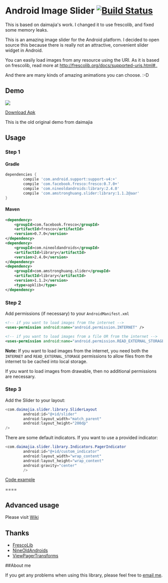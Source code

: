 # Android Image Slider [![Build Status](https://travis-ci.org/chan32167/AndroidImageSlider.svg)](https://travis-ci.org/chan32167/AndroidImageSlider)

This is based on daimajia's work. I changed it to use frescolib, and fixed some memory leaks.
 
This is an amazing image slider for the Android platform. I decided to open source this because there is really not an attractive, convenient slider widget in Android.
 
You can easily load images from any resource using the URI. As it is based on frescolib, read more at http://frescolib.org/docs/supported-uris.html#_

And there are many kinds of amazing animations you can choose. :-D
 
## Demo
 
![](http://ww3.sinaimg.cn/mw690/610dc034jw1egzor66ojdg20950fknpe.gif)

[Download Apk](https://github.com/daimajia/AndroidImageSlider/releases/download/v1.0.8/demo-1.0.8.apk)

This is the old original demo from daimajia
 
## Usage

### Step 1

#### Gradle

```groovy
dependencies {
    	compile 'com.android.support:support-v4:+'
    	compile 'com.facebook.fresco:fresco:0.7.0+'
    	compile 'com.nineoldandroids:library:2.4.0'
    	compile 'com.amstronghuang.slider:library:1.1.2@aar'
}
```


#### Maven

```xml
<dependency>
    <groupId>com.facebook.fresco</groupId>
    <artifactId>fresco</artifactId>
    <version>0.7.0</version>
</dependency>
<dependency>
    <groupId>com.nineoldandroids</groupId>
    <artifactId>library</artifactId>
    <version>2.4.0</version>
</dependency>
<dependency>
    <groupId>com.amstronghuang.slider</groupId>
    <artifactId>library</artifactId>
    <version>1.1.2</version>
    <type>apklib</type>
</dependency>
```

### Step 2

Add permissions (if necessary) to your `AndroidManifest.xml`

```xml
<!-- if you want to load images from the internet -->
<uses-permission android:name="android.permission.INTERNET" /> 

<!-- if you want to load images from a file OR from the internet -->
<uses-permission android:name="android.permission.READ_EXTERNAL_STORAGE" />
```

**Note:** If you want to load images from the internet, you need both the `INTERNET` and `READ_EXTERNAL_STORAGE` permissions to allow files from the internet to be cached into local storage.

If you want to load images from drawable, then no additional permissions are necessary.

### Step 3

Add the Slider to your layout:
 
```java
<com.daimajia.slider.library.SliderLayout
        android:id="@+id/slider"
        android:layout_width="match_parent"
        android:layout_height="200dp"
/>
```        
 
There are some default indicators. If you want to use a provided indicator:
 
```java
<com.daimajia.slider.library.Indicators.PagerIndicator
        android:id="@+id/custom_indicator"
        android:layout_width="wrap_content"
        android:layout_height="wrap_content"
        android:gravity="center"
        />
```

[Code example](https://github.com/chan32167/AndroidImageSlider/blob/master/demo%2Fsrc%2Fmain%2Fjava%2Fcom%2Fdaimajia%2Fslider%2Fdemo%2FMainActivity.java)
 
====
 
## Advanced usage

Please visit [Wiki](https://github.com/daimajia/AndroidImageSlider/wiki)
 
## Thanks

- [FrescoLib](https://www.frescolib.org)
- [NineOldAndroids](https://github.com/JakeWharton/NineOldAndroids)
- [ViewPagerTransforms](https://github.com/ToxicBakery/ViewPagerTransforms)

##About me

If you get any problems when using this library, please feel free to [email me](mailto:chan32167@gmail.com).
